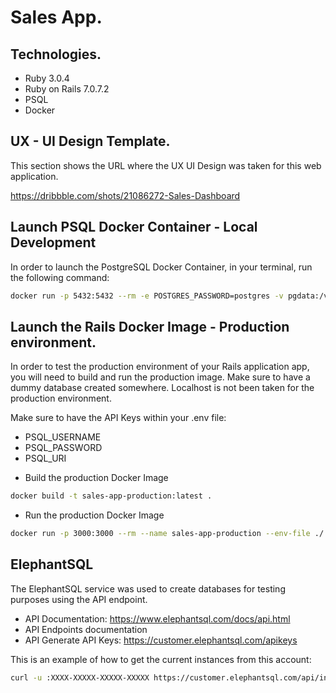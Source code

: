 # Sales App.

## Technologies.

- Ruby 3.0.4
- Ruby on Rails 7.0.7.2
- PSQL
- Docker


## UX - UI Design Template.

This section shows the URL where the UX UI Design was taken for this web application.

https://dribbble.com/shots/21086272-Sales-Dashboard

## Launch PSQL Docker Container - Local Development

In order to launch the PostgreSQL Docker Container, in your terminal, run the following command:

```bash
docker run -p 5432:5432 --rm -e POSTGRES_PASSWORD=postgres -v pgdata:/var/lib/postgresql/data postgres
```

## Launch the Rails Docker Image - Production environment.

In order to test the production environment of your Rails application app, you will need to build and run the production image.
Make sure to have a dummy database created somewhere. Localhost is not been taken for the production environment.

Make sure to have the API Keys within your .env file:

- PSQL_USERNAME
- PSQL_PASSWORD
- PSQL_URI

* Build the production Docker Image

```bash
docker build -t sales-app-production:latest .
```

* Run the production Docker Image

```bash
docker run -p 3000:3000 --rm --name sales-app-production --env-file ./.env sales-app-production:latest
```

## ElephantSQL

The ElephantSQL service was used to create databases for testing purposes using the API endpoint.

- API Documentation: https://www.elephantsql.com/docs/api.html
- API Endpoints documentation
- API Generate API Keys: https://customer.elephantsql.com/apikeys

This is an example of how to get the current instances from this account:

```bash
curl -u :XXXX-XXXXX-XXXXX-XXXXX https://customer.elephantsql.com/api/instances/
```
